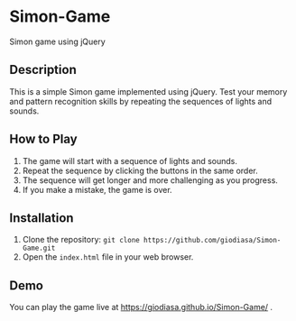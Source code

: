 # Simon-Game
Simon game using jQuery
## Description

This is a simple Simon game implemented using jQuery. Test your memory and pattern recognition skills by repeating the sequences of lights and sounds.

## How to Play

1. The game will start with a sequence of lights and sounds.
2. Repeat the sequence by clicking the buttons in the same order.
3. The sequence will get longer and more challenging as you progress.
4. If you make a mistake, the game is over.

## Installation

1. Clone the repository: `git clone https://github.com/giodiasa/Simon-Game.git`
2. Open the `index.html` file in your web browser.

## Demo

You can play the game live at https://giodiasa.github.io/Simon-Game/ .
